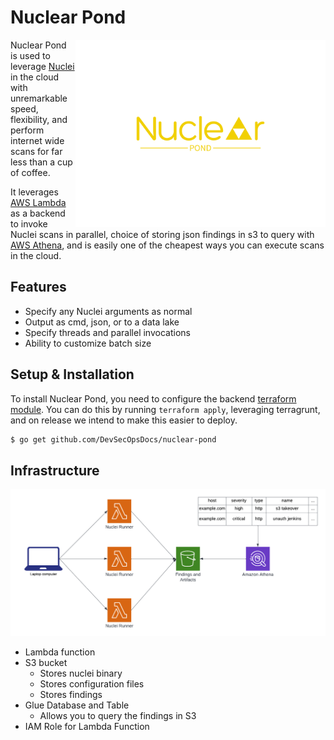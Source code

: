 # Nuclear Pond


<img src="assets/logo.png" width="400" height="300" align="right">

Nuclear Pond is used to leverage [Nuclei](https://github.com/projectdiscovery/nuclei) in the cloud with unremarkable speed, flexibility, and perform internet wide scans for far less than a cup of coffee. 

It leverages [AWS Lambda](https://aws.amazon.com/lambda/) as a backend to invoke Nuclei scans in parallel, choice of storing json findings in s3 to query with [AWS Athena](https://aws.amazon.com/athena/), and is easily one of the cheapest ways you can execute scans in the cloud. 

## Features

- Specify any Nuclei arguments as normal
- Output as cmd, json, or to a data lake
- Specify threads and parallel invocations
- Ability to customize batch size

## Setup & Installation

To install Nuclear Pond, you need to configure the backend [terraform module](https://github.com/DevSecOpsDocs/terraform-nuclear-pond). You can do this by running `terraform apply`, leveraging terragrunt, and on release we intend to make this easier to deploy. 

```bash
$ go get github.com/DevSecOpsDocs/nuclear-pond
```

## Infrastructure

![Infrastructure](/assets/infrastructure.png)

- Lambda function
- S3 bucket
  - Stores nuclei binary
  - Stores configuration files
  - Stores findings
- Glue Database and Table
  - Allows you to query the findings in S3
- IAM Role for Lambda Function
